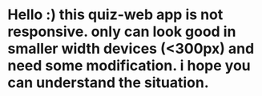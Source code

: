 # Hello :) this quiz-web app  is not responsive. only can look good in smaller width devices (<300px) and need some modification. i hope you can understand the situation.
